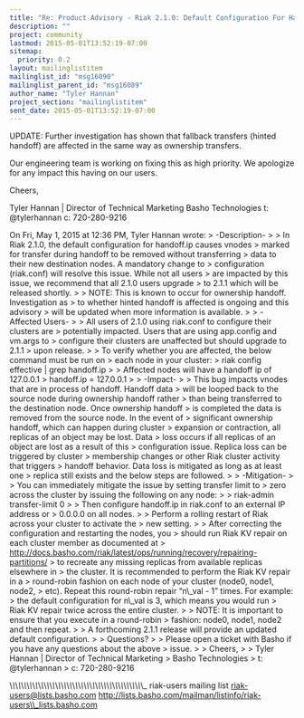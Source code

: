 ```yaml
---
title: "Re: Product Advisory - Riak 2.1.0: Default Configuration For Handoff	May Cause Data Loss"
description: ""
project: community
lastmod: 2015-05-01T13:52:19-07:00
sitemap:
  priority: 0.2
layout: mailinglistitem
mailinglist_id: "msg16090"
mailinglist_parent_id: "msg16089"
author_name: "Tyler Hannan"
project_section: "mailinglistitem"
sent_date: 2015-05-01T13:52:19-07:00
---
```



UPDATE: Further investigation has shown that fallback transfers
(hinted handoff) are affected in the same way as ownership transfers.

Our engineering team is working on fixing this as high priority. We
apologize for any impact this having on our users.

Cheers,

Tyler Hannan | Director of Technical Marketing
Basho Technologies
t: @tylerhannan
c: 720-280-9216


On Fri, May 1, 2015 at 12:36 PM, Tyler Hannan  wrote:
&gt; -Description-
&gt;
&gt; In Riak 2.1.0, the default configuration for handoff.ip causes vnodes
&gt; marked for transfer during handoff to be removed without transferring
&gt; data to their new destination nodes. A mandatory change to
&gt; configuration (riak.conf) will resolve this issue. While not all users
&gt; are impacted by this issue, we recommend that all 2.1.0 users upgrade
&gt; to 2.1.1 which will be released shortly.
&gt;
&gt; NOTE: This is known to occur for ownership handoff. Investigation as
&gt; to whether hinted handoff is affected is ongoing and this advisory
&gt; will be updated when more information is available.
&gt;
&gt; -Affected Users-
&gt;
&gt; All users of 2.1.0 using riak.conf to configure their clusters are
&gt; potentially impacted. Users that are using app.config and vm.args to
&gt; configure their clusters are unaffected but should upgrade to 2.1.1
&gt; upon release.
&gt;
&gt; To verify whether you are affected, the below command must be run on
&gt; each node in your cluster:
&gt; riak config effective | grep handoff.ip
&gt;
&gt; Affected nodes will have a handoff ip of 127.0.0.1
&gt; handoff.ip = 127.0.0.1
&gt;
&gt; -Impact-
&gt;
&gt; This bug impacts vnodes that are in process of handoff. Handoff data
&gt; will be looped back to the source node during ownership handoff rather
&gt; than being transferred to the destination node. Once ownership handoff
&gt; is completed the data is removed from the source node. In the event of
&gt; significant ownership handoff, which can happen during cluster
&gt; expansion or contraction, all replicas of an object may be lost. Data
&gt; loss occurs if all replicas of an object are lost as a result of this
&gt; configuration issue. Replica loss can be triggered by cluster
&gt; membership changes or other Riak cluster activity that triggers
&gt; handoff behavior. Data loss is mitigated as long as at least one
&gt; replica still exists and the below steps are followed.
&gt;
&gt; -Mitigation-
&gt;
&gt; You can immediately mitigate the issue by setting transfer limit to
&gt; zero across the cluster by issuing the following on any node:
&gt;
&gt; riak-admin transfer-limit 0
&gt;
&gt; Then configure handoff.ip in riak.conf to an external IP address or
&gt; 0.0.0.0 on all nodes.
&gt;
&gt; Perform a rolling restart of Riak across your cluster to activate the
&gt; new setting.
&gt;
&gt; After correcting the configuration and restarting the nodes, you
&gt; should run Riak KV repair on each cluster member as documented at
&gt; http://docs.basho.com/riak/latest/ops/running/recovery/repairing-partitions/
&gt; to recreate any missing replicas from available replicas elsewhere in
&gt; the cluster. It is recommended to perform the Riak KV repair in a
&gt; round-robin fashion on each node of your cluster (node0, node1, node2,
&gt; etc). Repeat this round-robin repair “n\\_val - 1” times. For example:
&gt; the default configuration for n\\_val is 3, which means you would run
&gt; Riak KV repair twice across the entire cluster.
&gt;
&gt; NOTE: It is important to ensure that you execute in a round-robin
&gt; fashion: node0, node1, node2 and then repeat.
&gt;
&gt; A forthcoming 2.1.1 release will provide an updated default configuration.
&gt;
&gt; Questions?
&gt;
&gt; Please open a ticket with Basho if you have any questions about the above 
&gt; issue.
&gt;
&gt; Cheers,
&gt;
&gt; Tyler Hannan | Director of Technical Marketing
&gt; Basho Technologies
&gt; t: @tylerhannan
&gt; c: 720-280-9216

\\_\\_\\_\\_\\_\\_\\_\\_\\_\\_\\_\\_\\_\\_\\_\\_\\_\\_\\_\\_\\_\\_\\_\\_\\_\\_\\_\\_\\_\\_\\_\\_\\_\\_\\_\\_\\_\\_\\_\\_\\_\\_\\_\\_\\_\\_\\_
riak-users mailing list
riak-users@lists.basho.com
http://lists.basho.com/mailman/listinfo/riak-users\\_lists.basho.com

